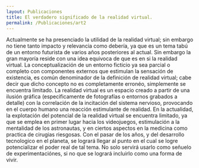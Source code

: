 ```yaml
---
layout: Publicaciones
title: El verdadero significado de la realidad virtual.
permalink: /Publicaciones/art2
---
```


Actualmente se ha presenciado la utilidad de la realidad virtual; sin embargo no tiene tanto impacto y relevancia como debería, ya que es un tema tabú de un entorno futurista de varios años posteriores al actual. Sin embargo la gran mayoría reside con una idea equivoca de que es en si la realidad virtual. 
La conceptualización de un entorno ficticio ya sea parcial o completo con componentes externos que estimulan la sensación de existencia, es común denominador de la definición de realidad virtual; cabe decir que dicho concepto no es completamente erronéo, simplemente se encuentra limitado. 
La realidad virtual es un espacio creado a partir de una ilusión gráfica (especificamente de fotografías o entornos grabados a detalle) con la correlación de la incitación del sistema nervioso, provocando en el cuerpo humano una reacción estimulante de realidad. En la actualidad, la explotación del potencial de la realidad virtual se encuentra limitado, ya que se emplea en primer lugar hacia los videojuegos, estimulación a la mentalidad de los astronautas, y en ciertos aspectos en la medicina como practica de cirugias riesgosas.
Con el pasar de los años, y del desarrollo tecnologico en el planeta, se logrará llegar al punto en el cual se logre potencializar el poder real de tal tema. No solo servirá usarlo como señuelo de experimentaciónes, si no que se logrará incluirlo como una forma de vivir.
